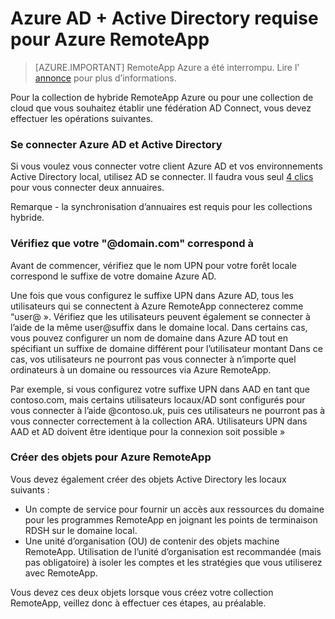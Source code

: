 
<properties 
    pageTitle="Azure AD + Active Directory requise pour Azure RemoteApp | Microsoft Azure" 
    description="Apprenez à configurer Active Directory pour l’utiliser avec Azure RemoteApp." 
    services="remoteapp" 
    documentationCenter="" 
    authors="lizap" 
    manager="mbaldwin" />

<tags 
    ms.service="remoteapp" 
    ms.workload="compute" 
    ms.tgt_pltfrm="na" 
    ms.devlang="na" 
    ms.topic="article" 
    ms.date="08/15/2016" 
    ms.author="elizapo" />



# <a name="azure-ad--active-directory-requirements-for-azure-remoteapp"></a>Azure AD + Active Directory requise pour Azure RemoteApp

> [AZURE.IMPORTANT]
> RemoteApp Azure a été interrompu. Lire l' [annonce](https://go.microsoft.com/fwlink/?linkid=821148) pour plus d’informations.


Pour la collection de hybride RemoteApp Azure ou pour une collection de cloud que vous souhaitez établir une fédération AD Connect, vous devez effectuer les opérations suivantes.

### <a name="connect-azure-ad-and-active-directory"></a>Se connecter Azure AD et Active Directory

Si vous voulez vous connecter votre client Azure AD et vos environnements Active Directory local, utilisez AD se connecter. Il faudra vous seul [4 clics](https://blogs.technet.microsoft.com/enterprisemobility/2014/08/04/connecting-ad-and-azure-ad-only-4-clicks-with-azure-ad-connect/) pour vous connecter deux annuaires.

Remarque - la synchronisation d’annuaires est requis pour les collections hybride.

### <a name="make-sure-your-domaincom-match"></a>Vérifiez que votre "@domain.com" correspond à
Avant de commencer, vérifiez que le nom UPN pour votre forêt locale correspond le suffixe de votre domaine Azure AD. 

Une fois que vous configurez le suffixe UPN dans Azure AD, tous les utilisateurs qui se connectent à Azure RemoteApp connecterez comme “user@ <the suffix you set up>». Vérifiez que les utilisateurs peuvent également se connecter à l’aide de la même user@suffix dans le domaine local. Dans certains cas, vous pouvez configurer un nom de domaine dans Azure AD tout en spécifiant un suffixe de domaine différent pour l’utilisateur montant Dans ce cas, vos utilisateurs ne pourront pas vous connecter à n’importe quel ordinateurs à un domaine ou ressources via Azure RemoteApp.

Par exemple, si vous configurez votre suffixe UPN dans AAD en tant que contoso.com, mais certains utilisateurs locaux/AD sont configurés pour vous connecter à l’aide @contoso.uk, puis ces utilisateurs ne pourront pas à vous connecter correctement à la collection ARA. Utilisateurs UPN dans AAD et AD doivent être identique pour la connexion soit possible »

### <a name="create-objects-for-azure-remoteapp"></a>Créer des objets pour Azure RemoteApp
Vous devez également créer des objets Active Directory les locaux suivants :

- Un compte de service pour fournir un accès aux ressources du domaine pour les programmes RemoteApp en joignant les points de terminaison RDSH sur le domaine local.
- Une unité d’organisation (OU) de contenir des objets machine RemoteApp. Utilisation de l’unité d’organisation est recommandée (mais pas obligatoire) à isoler les comptes et les stratégies que vous utiliserez avec RemoteApp.

Vous devez ces deux objets lorsque vous créez votre collection RemoteApp, veillez donc à effectuer ces étapes, au préalable.